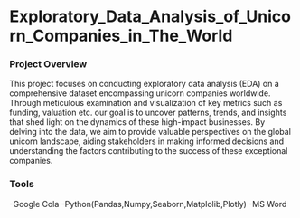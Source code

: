 # Exploratory_Data_Analysis_of_Unicorn_Companies_in_The_World
### Project Overview
This project focuses on conducting exploratory data analysis (EDA) on a comprehensive dataset encompassing unicorn companies worldwide. Through meticulous examination and visualization of key metrics such as funding, valuation etc. our goal is to uncover patterns, trends, and insights that shed light on the dynamics of these high-impact businesses. By delving into the data, we aim to provide valuable perspectives on the global unicorn landscape, aiding stakeholders in making informed decisions and understanding the factors contributing to the success of these exceptional companies.
### Tools

-Google Cola
-Python(Pandas,Numpy,Seaborn,Matplolib,Plotly)
-MS Word
